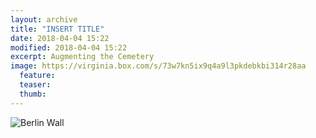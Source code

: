 ```yaml
---
layout: archive
title: "INSERT TITLE"
date: 2018-04-04 15:22
modified: 2018-04-04 15:22
excerpt: Augmenting the Cemetery
image: https://virginia.box.com/s/73w7kn5ix9q4a9l3pkdebkbi314r28aa
  feature:
  teaser:
  thumb:  
---
```

![Berlin Wall](https://virginia.box.com/s/73w7kn5ix9q4a9l3pkdebkbi314r28aa)
